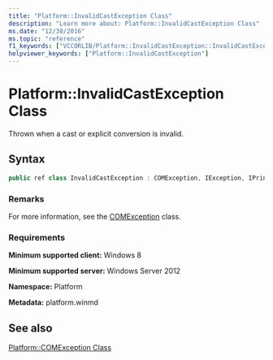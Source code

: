```yaml
---
title: "Platform::InvalidCastException Class"
description: "Learn more about: Platform::InvalidCastException Class"
ms.date: "12/30/2016"
ms.topic: "reference"
f1_keywords: ["VCCORLIB/Platform::InvalidCastException::InvalidCastException", "VCCORLIB/Platform::InvalidCastException"]
helpviewer_keywords: ["Platform::InvalidCastException"]
---
```

# Platform::InvalidCastException Class

Thrown when a cast or explicit conversion is invalid.

## Syntax

```cpp
public ref class InvalidCastException : COMException, IException, IPrintable, IEquatable
```

### Remarks

For more information, see the [COMException](../cppcx/platform-comexception-class.md) class.

### Requirements

**Minimum supported client:** Windows 8

**Minimum supported server:** Windows Server 2012

**Namespace:** Platform

**Metadata:** platform.winmd

## See also

[Platform::COMException Class](../cppcx/platform-comexception-class.md)
